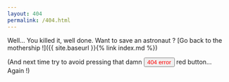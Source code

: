 ```yaml
---
layout: 404
permalink: /404.html
---
```

Well… You killed it, well done. Want to save an astronaut ? [Go back to the mothership !]({{ site.baseurl }}{% link index.md %})

(And next time try to avoid pressing that damn <button class="border" style="color:red;">404 error</button> red button… Again !)
